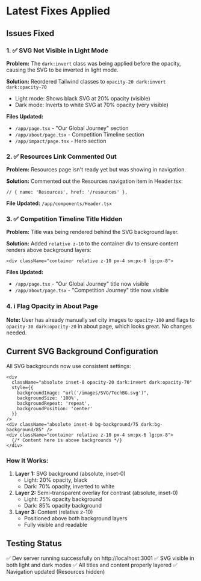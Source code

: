 # Latest Fixes Applied

## Issues Fixed

### 1. ✅ SVG Not Visible in Light Mode
**Problem:** The `dark:invert` class was being applied before the opacity, causing the SVG to be inverted in light mode.

**Solution:** Reordered Tailwind classes to `opacity-20 dark:invert dark:opacity-70`
- Light mode: Shows black SVG at 20% opacity (visible)
- Dark mode: Inverts to white SVG at 70% opacity (very visible)

**Files Updated:**
- `/app/page.tsx` - "Our Global Journey" section
- `/app/about/page.tsx` - Competition Timeline section  
- `/app/impact/page.tsx` - Hero section

### 2. ✅ Resources Link Commented Out
**Problem:** Resources page isn't ready yet but was showing in navigation.

**Solution:** Commented out the Resources navigation item in Header.tsx:
```tsx
// { name: 'Resources', href: '/resources' },
```

**File Updated:** `/app/components/Header.tsx`

### 3. ✅ Competition Timeline Title Hidden
**Problem:** Title was being rendered behind the SVG background layer.

**Solution:** Added `relative z-10` to the container div to ensure content renders above background layers:
```tsx
<div className="container relative z-10 px-4 sm:px-6 lg:px-8">
```

**Files Updated:**
- `/app/page.tsx` - "Our Global Journey" title now visible
- `/app/about/page.tsx` - "Competition Journey" title now visible

### 4. ℹ️ Flag Opacity in About Page
**Note:** User has already manually set city images to `opacity-100` and flags to `opacity-30 dark:opacity-20` in about page, which looks great. No changes needed.

## Current SVG Background Configuration

All SVG backgrounds now use consistent settings:

```tsx
<div 
  className="absolute inset-0 opacity-20 dark:invert dark:opacity-70" 
  style={{ 
    backgroundImage: "url('/images/SVG/TechBG.svg')",
    backgroundSize: '100%',
    backgroundRepeat: 'repeat',
    backgroundPosition: 'center'
  }} 
/>
<div className="absolute inset-0 bg-background/75 dark:bg-background/85" />
<div className="container relative z-10 px-4 sm:px-6 lg:px-8">
  {/* Content here is above backgrounds */}
</div>
```

### How It Works:
1. **Layer 1:** SVG background (absolute, inset-0)
   - Light: 20% opacity, black
   - Dark: 70% opacity, inverted to white
2. **Layer 2:** Semi-transparent overlay for contrast (absolute, inset-0)
   - Light: 75% opacity background
   - Dark: 85% opacity background
3. **Layer 3:** Content (relative z-10)
   - Positioned above both background layers
   - Fully visible and readable

## Testing Status
✅ Dev server running successfully on http://localhost:3001
✅ SVG visible in both light and dark modes
✅ All titles and content properly layered
✅ Navigation updated (Resources hidden)
